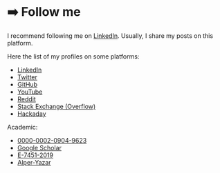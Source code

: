 # ➡️ Follow me

I recommend following me on [LinkedIn](https://www.linkedin.com/in/alperyazar).
Usually, I share my posts on this platform.

Here the list of my profiles on some platforms:

- [LinkedIn](https://www.linkedin.com/in/alperyazar)
- [Twitter](https://twitter.com/alper_yazar)
- [GitHub](https://github.com/alperyazar)
- [YouTube](https://www.youtube.com/@ayazar)
- [Reddit](https://www.reddit.com/user/ayazar/)
- [Stack Exchange (Overflow)](https://stackexchange.com/users/1966184/alper-y)
- [Hackaday](https://hackaday.io/ayazar)

Academic:

- [0000-0002-0904-9623](https://orcid.org/0000-0002-0904-9623)
- [Google Scholar](https://scholar.google.com.tr/citations?hl=tr&user=yLCD7acAAAAJ)
- [E-7451-2019](https://publons.com/researcher/E-7451-2019/)
- [Alper-Yazar](https://www.researchgate.net/profile/Alper-Yazar)
